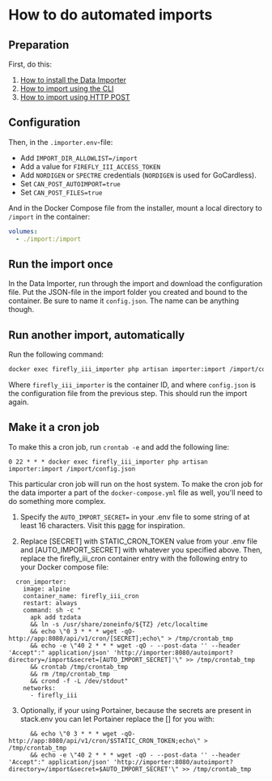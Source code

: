 # How to do automated imports

## Preparation

First, do this:

1. [How to install the Data Importer](../installation/docker.md)
2. [How to import using the CLI](../advanced/cli.md)
3. [How to import using HTTP POST](../advanced/post.md)

## Configuration

Then, in the `.importer.env`-file:

- Add `IMPORT_DIR_ALLOWLIST=/import`
- Add a value for `FIREFLY_III_ACCESS_TOKEN`
- Add `NORDIGEN` or `SPECTRE` credentials (`NORDIGEN` is used for GoCardless).
- Set `CAN_POST_AUTOIMPORT=true`
- Set `CAN_POST_FILES=true`


And in the Docker Compose file from the installer, mount a local directory to `/import` in the container:

```yaml
volumes:
  - ./import:/import
```

## Run the import once

In the Data Importer, run through the import and download the configuration file. Put the JSON-file in the import folder you created and bound to the container. Be sure to name it `config.json`. The name can be anything though.

## Run another import, automatically

Run the following command:

```bash
docker exec firefly_iii_importer php artisan importer:import /import/config.json
```

Where `firefly_iii_importer` is the container ID, and where `config.json` is the configuration file from the previous step. This should run the import again.

## Make it a cron job

To make this a cron job, run `crontab -e` and add the following line:

```cronexp
0 22 * * * docker exec firefly_iii_importer php artisan importer:import /import/config.json
```

This particular cron job will run on the host system. To make the cron job for the data importer a part of the `docker-compose.yml` file as well, you'll need to do something more complex.

1. Specify the `AUTO_IMPORT_SECRET=` in your .env file to some string of at least 16 characters. Visit this [page](https://www.random.org/passwords/?num=1&len=16&format=html&rnd=new) for inspiration. 

2. Replace [SECRET] with STATIC_CRON_TOKEN value from your .env file and [AUTO_IMPORT_SECRET] with whatever you specified above. Then, replace the firefly_iii_cron container entry with the following entry to your Docker compose file:  

```
  cron_importer:
    image: alpine
    container_name: firefly_iii_cron
    restart: always
    command: sh -c "
      apk add tzdata
      && ln -s /usr/share/zoneinfo/${TZ} /etc/localtime
      && echo \"0 3 * * * wget -qO- http://app:8080/api/v1/cron/[SECRET];echo\" > /tmp/crontab_tmp 
      && echo -e \"40 2 * * * wget -qO - --post-data '' --header 'Accept":" application/json' 'http://importer:8080/autoimport?directory=/import&secret=[AUTO_IMPORT_SECRET]'\" >> /tmp/crontab_tmp 
      && crontab /tmp/crontab_tmp
      && rm /tmp/crontab_tmp
      && crond -f -L /dev/stdout"
    networks:
      - firefly_iii

```

3. Optionally, if your using Portainer, because the secrets are present in stack.env you can let Portainer replace the [] for you with: 

```
      && echo \"0 3 * * * wget -qO- http://app:8080/api/v1/cron/$STATIC_CRON_TOKEN;echo\" > /tmp/crontab_tmp 
      && echo -e \"40 2 * * * wget -qO - --post-data '' --header 'Accept":" application/json' 'http://importer:8080/autoimport?directory=/import&secret=$AUTO_IMPORT_SECRET'\" >> /tmp/crontab_tmp 
```